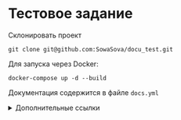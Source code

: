 # Тестовое задание

Склонировать проект
```
git clone git@github.com:SowaSova/docu_test.git
```

Для запуска через Docker:
```
docker-compose up -d --build
```

Документация содержится в файле ```docs.yml```
<details>
  <summary>Дополнительные ссылки</summary>
https://editor.swagger.io/
</details>
